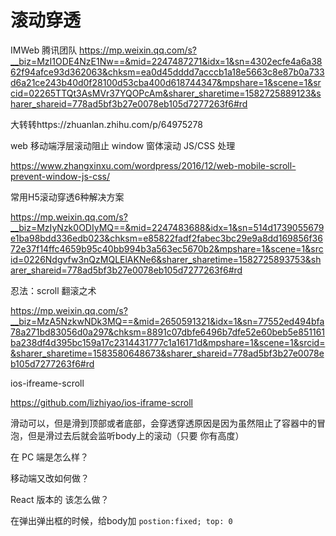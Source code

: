 # 滚动穿透



IMWeb 腾讯团队
https://mp.weixin.qq.com/s?__biz=MzI1ODE4NzE1Nw==&mid=2247487271&idx=1&sn=4302ecfe4a6a3862f94afce93d362063&chksm=ea0d45dddd7acccb1a18e5663c8e87b0a733d6a21ce243b40d0f28100d53cba400d618744347&mpshare=1&scene=1&srcid=02265TTQt3AsMVr37YQOPcAm&sharer_sharetime=1582725889123&sharer_shareid=778ad5bf3b27e0078eb105d7277263f6#rd



大转转https://zhuanlan.zhihu.com/p/64975278



web 移动端浮层滚动阻止 window 窗体滚动 JS/CSS 处理

https://www.zhangxinxu.com/wordpress/2016/12/web-mobile-scroll-prevent-window-js-css/



常用H5滚动穿透6种解决方案

https://mp.weixin.qq.com/s?__biz=MzIyNzk0ODIyMQ==&mid=2247483688&idx=1&sn=514d1739055679e1ba98bdd336edb023&chksm=e85822fadf2fabec3bc29e9a8dd169856f3672e37f14ffc4659b95c40bb994b3a563ec5670b2&mpshare=1&scene=1&srcid=0226Ndgvfw3nQzMQLElAKNe6&sharer_sharetime=1582725893753&sharer_shareid=778ad5bf3b27e0078eb105d7277263f6#rd



忍法：scroll 翻滚之术

https://mp.weixin.qq.com/s?__biz=MzA5NzkwNDk3MQ==&mid=2650591321&idx=1&sn=77552ed494bfa78a271bd83056d0a297&chksm=8891c07dbfe6496b7dfe52e60beb5e851161ba238df4d395bc159a17c2314431777c1a16171d&mpshare=1&scene=1&srcid=&sharer_sharetime=1583580648673&sharer_shareid=778ad5bf3b27e0078eb105d7277263f6#rd



ios-ifreame-scroll

https://github.com/lizhiyao/ios-iframe-scroll





滑动可以，但是滑到顶部或者底部，会穿透穿透原因是因为虽然阻止了容器中的冒泡，但是滑过去后就会监听body上的滚动（只要 你有高度）



在 PC 端是怎么样？

移动端又改如何做？

React 版本的 该怎么做？



在弹出弹出框的时候，给body加 `postion:fixed; top: 0`